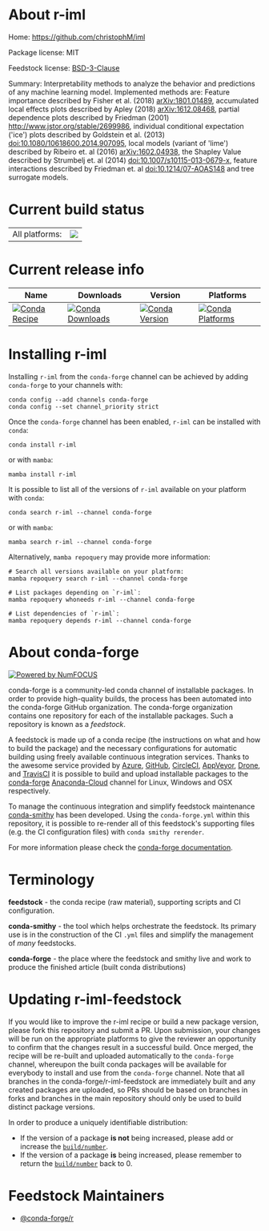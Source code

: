 About r-iml
===========

Home: https://github.com/christophM/iml

Package license: MIT

Feedstock license: [BSD-3-Clause](https://github.com/conda-forge/r-iml-feedstock/blob/main/LICENSE.txt)

Summary: Interpretability methods to analyze the behavior and predictions of any machine learning model.  Implemented methods are: Feature importance described by Fisher et al. (2018) <arXiv:1801.01489>, accumulated local effects plots described by Apley (2018) <arXiv:1612.08468>, partial dependence plots described by Friedman (2001) <http://www.jstor.org/stable/2699986>, individual conditional expectation ('ice') plots described by Goldstein et al. (2013) <doi:10.1080/10618600.2014.907095>, local models (variant of 'lime') described by Ribeiro et. al (2016) <arXiv:1602.04938>, the Shapley Value described by Strumbelj et. al (2014) <doi:10.1007/s10115-013-0679-x>, feature interactions described by Friedman et. al <doi:10.1214/07-AOAS148> and tree surrogate models.

Current build status
====================


<table><tr><td>All platforms:</td>
    <td>
      <a href="https://dev.azure.com/conda-forge/feedstock-builds/_build/latest?definitionId=5426&branchName=main">
        <img src="https://dev.azure.com/conda-forge/feedstock-builds/_apis/build/status/r-iml-feedstock?branchName=main">
      </a>
    </td>
  </tr>
</table>

Current release info
====================

| Name | Downloads | Version | Platforms |
| --- | --- | --- | --- |
| [![Conda Recipe](https://img.shields.io/badge/recipe-r--iml-green.svg)](https://anaconda.org/conda-forge/r-iml) | [![Conda Downloads](https://img.shields.io/conda/dn/conda-forge/r-iml.svg)](https://anaconda.org/conda-forge/r-iml) | [![Conda Version](https://img.shields.io/conda/vn/conda-forge/r-iml.svg)](https://anaconda.org/conda-forge/r-iml) | [![Conda Platforms](https://img.shields.io/conda/pn/conda-forge/r-iml.svg)](https://anaconda.org/conda-forge/r-iml) |

Installing r-iml
================

Installing `r-iml` from the `conda-forge` channel can be achieved by adding `conda-forge` to your channels with:

```
conda config --add channels conda-forge
conda config --set channel_priority strict
```

Once the `conda-forge` channel has been enabled, `r-iml` can be installed with `conda`:

```
conda install r-iml
```

or with `mamba`:

```
mamba install r-iml
```

It is possible to list all of the versions of `r-iml` available on your platform with `conda`:

```
conda search r-iml --channel conda-forge
```

or with `mamba`:

```
mamba search r-iml --channel conda-forge
```

Alternatively, `mamba repoquery` may provide more information:

```
# Search all versions available on your platform:
mamba repoquery search r-iml --channel conda-forge

# List packages depending on `r-iml`:
mamba repoquery whoneeds r-iml --channel conda-forge

# List dependencies of `r-iml`:
mamba repoquery depends r-iml --channel conda-forge
```


About conda-forge
=================

[![Powered by
NumFOCUS](https://img.shields.io/badge/powered%20by-NumFOCUS-orange.svg?style=flat&colorA=E1523D&colorB=007D8A)](https://numfocus.org)

conda-forge is a community-led conda channel of installable packages.
In order to provide high-quality builds, the process has been automated into the
conda-forge GitHub organization. The conda-forge organization contains one repository
for each of the installable packages. Such a repository is known as a *feedstock*.

A feedstock is made up of a conda recipe (the instructions on what and how to build
the package) and the necessary configurations for automatic building using freely
available continuous integration services. Thanks to the awesome service provided by
[Azure](https://azure.microsoft.com/en-us/services/devops/), [GitHub](https://github.com/),
[CircleCI](https://circleci.com/), [AppVeyor](https://www.appveyor.com/),
[Drone](https://cloud.drone.io/welcome), and [TravisCI](https://travis-ci.com/)
it is possible to build and upload installable packages to the
[conda-forge](https://anaconda.org/conda-forge) [Anaconda-Cloud](https://anaconda.org/)
channel for Linux, Windows and OSX respectively.

To manage the continuous integration and simplify feedstock maintenance
[conda-smithy](https://github.com/conda-forge/conda-smithy) has been developed.
Using the ``conda-forge.yml`` within this repository, it is possible to re-render all of
this feedstock's supporting files (e.g. the CI configuration files) with ``conda smithy rerender``.

For more information please check the [conda-forge documentation](https://conda-forge.org/docs/).

Terminology
===========

**feedstock** - the conda recipe (raw material), supporting scripts and CI configuration.

**conda-smithy** - the tool which helps orchestrate the feedstock.
                   Its primary use is in the construction of the CI ``.yml`` files
                   and simplify the management of *many* feedstocks.

**conda-forge** - the place where the feedstock and smithy live and work to
                  produce the finished article (built conda distributions)


Updating r-iml-feedstock
========================

If you would like to improve the r-iml recipe or build a new
package version, please fork this repository and submit a PR. Upon submission,
your changes will be run on the appropriate platforms to give the reviewer an
opportunity to confirm that the changes result in a successful build. Once
merged, the recipe will be re-built and uploaded automatically to the
`conda-forge` channel, whereupon the built conda packages will be available for
everybody to install and use from the `conda-forge` channel.
Note that all branches in the conda-forge/r-iml-feedstock are
immediately built and any created packages are uploaded, so PRs should be based
on branches in forks and branches in the main repository should only be used to
build distinct package versions.

In order to produce a uniquely identifiable distribution:
 * If the version of a package **is not** being increased, please add or increase
   the [``build/number``](https://docs.conda.io/projects/conda-build/en/latest/resources/define-metadata.html#build-number-and-string).
 * If the version of a package **is** being increased, please remember to return
   the [``build/number``](https://docs.conda.io/projects/conda-build/en/latest/resources/define-metadata.html#build-number-and-string)
   back to 0.

Feedstock Maintainers
=====================

* [@conda-forge/r](https://github.com/conda-forge/r/)

